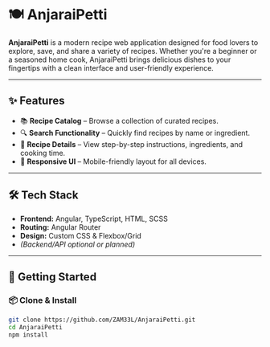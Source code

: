 # 🍽️ AnjaraiPetti

**AnjaraiPetti** is a modern recipe web application designed for food lovers to explore, save, and share a variety of recipes. Whether you're a beginner or a seasoned home cook, AnjaraiPetti brings delicious dishes to your fingertips with a clean interface and user-friendly experience.

---

## ✨ Features

- 📚 **Recipe Catalog** – Browse a collection of curated recipes.
- 🔍 **Search Functionality** – Quickly find recipes by name or ingredient.
- 🧾 **Recipe Details** – View step-by-step instructions, ingredients, and cooking time.
- 📱 **Responsive UI** – Mobile-friendly layout for all devices.

---

## 🛠 Tech Stack

- **Frontend:** Angular, TypeScript, HTML, SCSS
- **Routing:** Angular Router
- **Design:** Custom CSS & Flexbox/Grid
- *(Backend/API optional or planned)*

---

## 🚀 Getting Started

### 📦 Clone & Install

```bash
git clone https://github.com/ZAM33L/AnjaraiPetti.git
cd AnjaraiPetti
npm install

